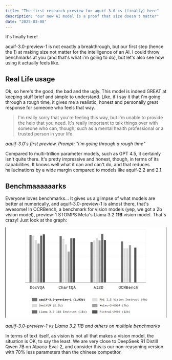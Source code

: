 ```yaml
---
title: "The first research preview for aquif-3.0 is (finally) here"
description: "our new AI model is a proof that size doesn't matter"
date: "2025-03-08"
---
```

It's finally here!

aquif-3.0-preview-1 is not exactly a breakthrough, but our first step (hence the 1) at making size not matter for the intelligence of an AI. I could throw benchmarks at you (and that's what i'm going to do), but let's also see how using it actually feels like.

## Real Life usage

Ok, so here's the good, the bad and the ugly. This model is indeed GREAT at keeping stuff brief and simple to understand. Like, if i say it that i'm going through a rough time, it gives me a realistic, honest and personally great response for someone who feels that way.

> I'm really sorry that you're feeling this way, but I'm unable to provide the help that you need. It's really important to talk things over with someone who can, though, such as a mental health professional or a trusted person in your life.

*aquif-3.0's first preview. Prompt: "i'm going through a rough time"*

Compared to multi-trillion parameter models, such as GPT 4.5, it certainly isn't quite there. It's pretty impressive and honest, though, in terms of its capabilities. It knows well what it can and can't do, and that reduces hallucinations by a wide margin compared to models like aquif-2.2 and 2.1.

## Benchmaaaaaarks

Everyone loves benchmarks... It gives us a glimpse of what models are better at numerically, and aquif-3.0-preview-1 is almost there, that's awesome! In OCRBench, a benchmark for vision models (yep, we got a 2b vision model), preview-1 STOMPS Meta's Llama 3.2 **11B** vision model. That's crazy! Just look at the graph:

![aquif-3.0 benchmark comparison graph](/3.0-preview-1-vision.png)

*aquif-3.0-preview-1 vs Llama 3.2 11B and others on multiple benchmarks*

In terms of text itself, as vision is not all that makes a vision model, the situation is OK, to say the least. We are very close to DeepSeek R1 Distill Qwen 7B on Alpaca-Eval-2, and consider this is our non-reasoning version with 70% less parameters than the chinese competitor.

